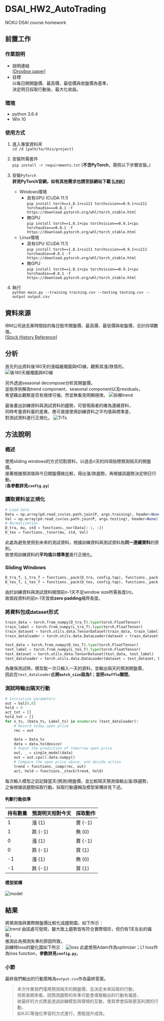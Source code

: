 # DSAI_HW2_AutoTrading
NCKU DSAI course homework

## 前置工作
### 作業說明
* 說明連結\
[[Dropbox paper](https://paper.dropbox.com/doc/DSAI-HW2-AutoTrading-z7Ke9N2AUZQnPf5NG3ZOt)]
* 目標\
以每日開開盤價、最高價、最低價與收盤價為基準，\
決定明日採取行動後，最大化收益。

### 環境
* python 3.6.4
* Win 10

### 使用方式
1. 進入專案資料夾\
`cd /d [path/to/this/project]`  

2. 安裝所需套件\
`pip install -r requirements.txt`  (**不含PyTorch**，需照以下步驟安裝。)


3. 安裝`PyTorch`\
    **詳見PyTorch官網，如有其他需求也請至該網站下載 [[LINK](https://pytorch.org/get-started/locally/)]**
    * Windows環境
      * 具有GPU (CUDA 11.1)\
        `pip install torch==1.8.1+cu111 torchvision==0.9.1+cu111 torchaudio===0.8.1 -f https://download.pytorch.org/whl/torch_stable.html` 
      * 無GPU\
        `pip install torch==1.8.1+cpu torchvision==0.9.1+cpu torchaudio===0.8.1 -f https://download.pytorch.org/whl/torch_stable.html`
    * Linux環境
      * 具有GPU (CUDA 11.1)\
        `pip install torch==1.8.1+cu111 torchvision==0.9.1+cu111 torchaudio==0.8.1 -f https://download.pytorch.org/whl/torch_stable.html` 
      * 無GPU\
        `pip install torch==1.8.1+cpu torchvision==0.9.1+cpu torchaudio==0.8.1 -f https://download.pytorch.org/whl/torch_stable.html`     
4. 執行\
`python main.py --training training.csv --testing testing.csv --output output.csv`

## 資料來源
IBM公司過去某時間段的每日股市開盤價、最高價、最低價與收盤價，合計四項數值。\
[[Stock History Reference](https://www.nasdaq.com/market-activity/stocks/ibm)]

## 分析
首先列出資料後180天的漲幅蠟燭圖與KD線，觀察其漲/跌情形。
![後180天蠟燭圖與KD線](https://i.imgur.com/qYVBZyN.png)

另外透過seasonal decompose分析其開盤價，\
並依序拆解為trend component、seasonal component以及residuals，\
希望藉此觀察是否有規律可循，然並無看見明顯規律。
![拆解trend](https://i.imgur.com/zlQKmNp.jpg)

最後畫出訓練資料與測試資料的趨勢，可發現兩者的確為連續資料，\
同時考量資料量的差異，應可直接使用訓練資料之平均值與標準差，\
對測試資料進行正規化。
![TrTs](https://i.imgur.com/rZjWCKF.jpg)


## 方法說明
### 概述
使用sliding windows的方式切割資料，以過去n天的四項指標預測隔天的開盤價。\
接著根據預測值與今日開盤價做比較，得出漲/跌趨勢，再根據該趨勢決定明日行動。\
(**各參數詳見`config.py`**)

### 讀取資料並正規化
```py
# Load data
Data = np.array(pd.read_csv(os.path.join(P, args.training), header=None))
Val = np.array(pd.read_csv(os.path.join(P, args.testing), header=None))
# Normalization
D_tra, mu, std = functions._nor(Data[:-1, :])
D_tes = functions._tsnor(mu, std, Val)
```
此處為避免使用到未來的測試資料，根據訓練資料與測試資料為**同一連續資料**的原則，\
故使用訓練資料的**平均值**與**標準差**進行正規化。

### Sliding Windows
```py
D_tra_T, L_tra_T = functions._pack(D_tra, config.tap), functions._pack(L_tra, config.tap)
D_tes_T, L_tes_T = functions._pack(D_tes, config.tap), functions._pack(L_tes, config.tap)
```
由於訓練資料與測試資料開頭前n-1天不足window size所需長度(n)，\
故兩段資料的前n-1天皆做**zero padding**補齊長度。

### 將資料包成dataset形式
```py
train_data = torch.from_numpy(D_tra_T).type(torch.FloatTensor)
train_label = torch.from_numpy(L_tra_T).type(torch.FloatTensor)
train_dataset = torch.utils.data.TensorDataset(train_data, train_label)
train_dataloader = torch.utils.data.DataLoader(dataset = train_dataset, batch_size=32, shuffle=True)

test_data = torch.from_numpy(D_tes_T).type(torch.FloatTensor)
test_label = torch.from_numpy(L_tes_T).type(torch.FloatTensor)
test_dataset = torch.utils.data.TensorDataset(test_data, test_label)
test_dataloader = torch.utils.data.DataLoader(dataset = test_dataset, batch_size=1, shuffle=False)
```
為確保測試時，模型能一次只輸入一天的資料，並輸出隔天的預測開盤價，\
因此在`test_dataloader`處**將`batch_size`設為1**；**並把`shuffle`關閉**。

### 測試時輸出隔天行動
```py
# Initialize parameters
out = Val[0,0]
hold = 0
act_tot = []
hold_tot = []
for n_ts, (Data_ts, Label_ts) in enumerate (test_dataloader):
    # Record today open price
    rec = out

    data = Data_ts
    data = data.to(device)
    # Ouput the prediction of tomorrow open price
    out, _ = single_model(data)
    out = out.cpu().data.numpy()
    # Compare the open price above, and decide action
    trend = functions._comp(rec, out)
    act, hold = functions._stock(trend, hold)
```
每次輸入模型之前記錄當天(預測)開盤價，並比較隔天預測值輸出漲/跌趨勢，\
之後根據該趨勢採取行動。採取行動邏輯及模型架構詳見下述。

#### 判斷行動依準
| 持有數量 | 預測明天相對今天 | 採取動作 |
|----------|------------------|----------|
| 1        | 漲 (1)           | 賣 (-1)  |
| 1        | 跌 (-1)          | 無 (0)   |
| 0        | 漲 (1)           | 賣 (-1)  |
| 0        | 跌 (-1)          | 買 (1)   |
| -1       | 漲 (1)           | 無 (0)   |
| -1       | 跌 (-1)          | 買 (1)   |

#### 模型架構
![model](https://i.imgur.com/ROotUbG.png)

## 結果
將預測值與實際開盤價比較化成趨勢圖，如下所示：\
![trend](https://i.imgur.com/2QuAqGm.png)
由該處可發現，雖大致上趨勢皆有符合實際情形，但仍有1天左右的偏移，\
推測此為預測失準的原因所致。
\
訓練時loss的變化圖如下所示：
![loss](https://i.imgur.com/25IFSwV.png)
此處使用Adam作為optimizer；L1 loss作為loss function，**參數詳見`config.py`**。

### 小節
最終我們輸出的行動策略為`output.csv`作為最終答案。

>本次作業我們僅用預測隔天的開盤價，去決定未來採取的行動，\
>但若長期來看，因預測趨勢的失準可能會導致輸出的行動有偏差，\
>故最好的方式應是透過訓練模型與環境的互動，使其學會採取更高利潤的行動，\
>如A3C等強化學習的方式進行，應能提升成效。
